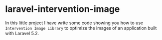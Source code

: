 # laravel-intervention-image
In this little project I have write some code showing you how to use `Intervention Image Library` to optimize the images of an application built with Laravel 5.2.
